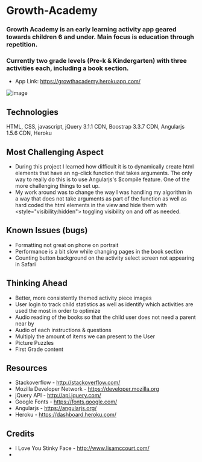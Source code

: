 # Growth-Academy
### Growth Academy is an early learning activity app geared towards children 6 and under. Main focus is education through repetition.
### Currently two grade levels (Pre-k & Kindergarten) with three activities each, including a book section.
* App Link: https://growthacademy.herokuapp.com/

![image](public/images/readMe-screenshot.png)

## Technologies
HTML, CSS, javascript, jQuery 3.1.1 CDN, Boostrap 3.3.7 CDN, Angularjs 1.5.6 CDN, Heroku

## Most Challenging Aspect
* During this project I learned how difficult it is to dynamically create html elements that have an ng-click function that takes arguments. The only way to really do this is to use Angularjs's $compile feature. One of the more challenging things to set up.
* My work around was to change the way I was handling my algorithm in a way that does not take arguments as part of the function as well as hard coded the html elements in the view and hide them with <style="visibility:hidden"> toggling visibility on and off as needed.

## Known Issues (bugs)
* Formatting not great on phone on portrait
* Performance is a bit slow while changing pages in the book section
* Counting button background on the activity select screen not appearing in Safari

## Thinking Ahead
* Better, more consistently themed activity piece images
* User login to track child statistics as well as identify which activities are used the most in order to optimize
* Audio reading of the books so that the child user does not need a parent near by
* Audio of each instructions & questions
* Multiply the amount of items we can present to the User
* Picture Puzzles
* First Grade content

## Resources
* Stackoverflow - http://stackoverflow.com/
* Mozilla Developer Network - https://developer.mozilla.org
* jQuery API - http://api.jquery.com/
* Google Fonts - https://fonts.google.com/
* Angularjs - https://angularjs.org/
* Heroku - https://dashboard.heroku.com/

## Credits
* I Love You Stinky Face - http://www.lisamccourt.com/
*
